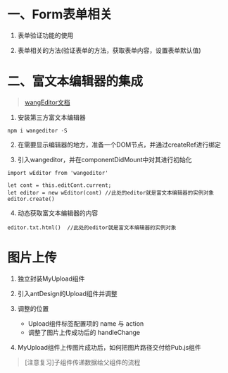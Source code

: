 # 一、Form表单相关

1. 表单验证功能的使用

2. 表单相关的方法(验证表单的方法，获取表单内容，设置表单默认值)


# 二、富文本编辑器的集成
> [wangEditor文档](http://www.wangeditor.com/)

1. 安装第三方富文本编辑器
```
npm i wangeditor -S
```

2. 在需要显示编辑器的地方，准备一个DOM节点，并通过createRef进行绑定


3. 引入wangeditor，并在componentDidMount中对其进行初始化

```
import wEditor from 'wangeditor'

let cont = this.editCont.current;
let editor = new wEditor(cont) //此处的editor就是富文本编辑器的实例对象
editor.create()
```

4. 动态获取富文本编辑器的内容

```
editor.txt.html()  //此处的editor就是富文本编辑器的实例对象
```

# 图片上传

1. 独立封装MyUpload组件

2. 引入antDesign的Upload组件并调整

3. 调整的位置

    + Upload组件标签配置项的  name  与 action
    + 调整了图片上传成功后的 handleChange

4. MyUpload组件上传图片成功后，如何把图片路径交付给Pub.js组件
> [注意复习]子组件传递数据给父组件的流程

